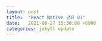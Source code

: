 ```yaml
---
layout: post
title:  "React Native 강좌 01"
date:   2021-06-27 15:30:00 +0900
categories: jekyll update
---
```

# 